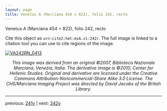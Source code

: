 ```yaml
---
layout: page
title: Venetus A (Marciana 454 = 822), folio 242, recto
---
```


Venetus A (Marciana 454 = 822), folio 242, recto

Cite this object as `urn:cite2:hmt:msA.v1:242r`.  The full image is linked to a citation tool you can use to cite regions of the image.

[![VA242RN_0413](http://www.homermultitext.org/iipsrv?IIIF=/project/homer/pyramidal/deepzoom/hmt/vaimg/2017a/VA242RN_0413.tif/full/800,/0/default.jpg)](http://www.homermultitext.org/ict2/?urn=urn:cite2:hmt:vaimg.2017a:VA242RN_0413) 

<p style="text-align: center; font-style: italic;">This image was derived from an original ©2007, Biblioteca Nazionale Marciana, Venezia, Italia. The derivative image is ©2010, Center for Hellenic Studies. Original and derivative are licensed under the Creative Commons Attribution-Noncommercial-Share Alike 3.0 License. The CHS/Marciana Imaging Project was directed by David Jacobs of the British Library.</p>

---

previous: [241v](../241v/) | next: [242v](../242v/)